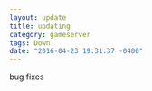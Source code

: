 ```yaml
---
layout: update
title: updating
category: gameserver
tags: Down
date: "2016-04-23 19:31:37 -0400"
---
```


bug fixes
